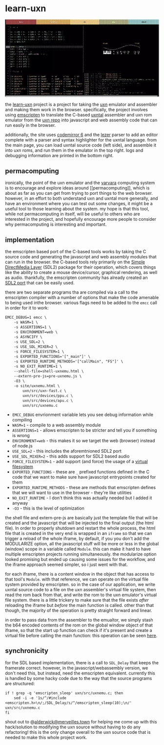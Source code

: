 # learn-uxn

<!--epistemic=sapling-->

<img src="resources/img/dithered_learn-uxn.png"><img>

the [learn-uxn](https://metasyn.github.io/learn-uxn) project is a project for taking the
[uxn](https://wiki.xxiivv.com/site/uxn.html) emulator and assembler and making
them work in the browser. specifically, the project involves using
[emscripten](https://emscripten.org) to translate the C-based
[uxntal](https://wiki.xxiivv.com/site/uxntal.html) assembler
and uxn rom emulator from the [uxn repo](https://git.sr.ht/~rabbits/uxn/) into
javascript and web assembly code that can run easily in the browser.

additionally, the site uses [codemirror 6](https://codemirror.net/6/) and the
[lezer](https://lezer.codemirror.net/) parser to add an editor complete with a
parser and syntax highlighter for the uxntal language. from the main page, you
can load uxntal source code (left side), and assemble it into uxn roms, and run
them in the emulator in the top right. logs and debugging information are
printed in the bottom right.

## permacomputing

ironically, the point of the uxn emulator and the
[varvara](https://wiki.xxiivv.com/site/varvara.html) computing system is to
encourage and explore ideas around [[permacomputing]], which is about as far as
you can get from trying to port things to the web browser. however, in an
effort to both understand uxn and uxntal more generally, and have an
environment where you can test out some changes, it might be a useful tool to
those learning about the system. my hope is that this tool, while not
permacomputing in itself, will be useful to others who are interested in the
project, and hopefully encourage more people to consider why permacomputing is
interesting and important.

## implementation

the emscripten based port of the C-based tools works by taking the C source
code and generating the javascript and web assembly modules that can run in the
browser. the C-based tools rely primarily on the
[Simple DirectMedia Layer](https://www.libsdl.org/) (SDL2) package for their
operation, which covers things like the ability to create a mouse
device/cursor, graphical rendering, as well as audio. thankfully, the
emscripten community has already created an
[SDL2 port](https://github.com/emscripten-ports/SDL2) that can be easily used.

there are two separate programs tha are compiled via a call to the emscripten compiler
with a number of options that make the code amenable to being used inthe browser. various
flags need to be added to the `emcc` call in order for it to work:

```
EMCC_DEBUG=1 emcc \
    -s WASM=1 \
    -s ASSERTIONS=1 \
    -s ENVIRONMENT=web \
    -s ASYNCIFY \
    -s USE_SDL=2 \
    -s USE_SDL_MIXER=2 \
    -s FORCE_FILESYSTEM=1 \
    -s EXPORTED_FUNCTIONS='["_main"]' \
    -s EXPORTED_RUNTIME_METHODS='["callMain", "FS"]' \
    -s NO_EXIT_RUNTIME=1 \
    --shell-file=shell-uxnemu.html \
    --extern-pre-js=pre-uxnemu.js \
    -O3 \
    -o site/uxnemu.html \
        uxn/src/uxn-fast.c \
        uxn/src/devices/ppu.c \
        uxn/src/devices/apu.c \
        uxn/src/uxnemu.c
```

- `EMCC_DEBUG` envrionment variable lets you see debug information while compiling
- `WASM=1` - compile to a web assembly module
- `ASSERTIONS=1` - allows emscripten to be stricter and tell you if something is wrong
- `ENVIRONMENT=web` - this makes it so we target the web (browser) instead of node.js
- `USE_SDL=2` - this includes the aforemtnioned SDL2 port
- `USE_SDL_MIXER=2` - this adds support for SDL2 based audio
- `FORCE_FILESYSTEM=1` - add support (and force) the usage of a [virtual filesystem](https://emscripten.org/docs/api_reference/Filesystem-API.html#filesystem-api)
- `EXPORTED_FUNCTIONS` - these are `_` prefixed functions defined in the C code that we want to make sure have javascript entrypoints created for them
- `EXPORTED_RUNTIME_METHODS` - these are methods that emscripten defines that we will want to use in the browser - they're like utilities
- `NO_EXIT_RUNTIME` - I don't think this was actually needed but I added it anyway
- `-O3` - this is the level of optimization

the shell file and extern-pre-js are basically just the template file that will
be created and the javascript that will be injected to the final output (the
html file). In order to properly shutdown and restart the whole process, the
html file that is created in the very end is wrapped in an `iframe` so that we
can trigger a reload of the whole iframe, by default, if you you don't add the
MODULARIZE option, all the javascript stuff will be more or less in the global
(window) scope in a variable called `Module`. this can make it hard to have
multiple emscripten projects running simultaneously. the modularize option
looked promising but ended up causing some issues for the workflow, and the
iframe approach seemed simpler, so i just went with that.

for each iframe, there is a content window in the object that has access to that
tool's `Module`. with that reference, we can operate on the virtual file system
provided by emscripten. so in the case of our application, we write uxntal source
code to a file on the uxn assembler's virtual file system, then read the rom back from that,
and write the rom to the uxn emulator's virtual file system. there is a little trickery to make
sure that the file exists _after_ reloading the iframe but _before_ the main function is called.
other than that though, the majority of the operation is pretty straight forward and linear.

in order to pass data from the assembler to the emualtor, we simply stash the b64 encoded
contents of the rom on the global window object of that iframe, so that the start up function
can check if it's present and create a virtual file before calling the main function: this operation
can be seen [here](https://git.sr.ht/~metasyn/learn-uxn/tree/master/item/pre-uxnemu.js).

## synchronicity

for the SDL based implementation, there is a call to `SDL_Delay` that keeps the framerate correct. however, in the javascript/webassembly version, we don't need this, but instead, need the emscripten equivalent. currently this is handled by some hacky code due to the way that the source programs are structured:

```
if ! grep -q 'emscripten_sleep' uxn/src/uxnemu.c; then
    sed -i -e '1s/^/#include <emscripten.h>\n/;/SDL_Delay/s/^/emscripten_sleep(10);\n/' uxn/src/uxnemu.c
fi
```

shout out to @alderwick@merveilles.town for helping me come up with this hack/solution to modifying the uxn source without having to do any refactoring! this is the only change overall to the uxn source code that is needed to make this whole project work.

